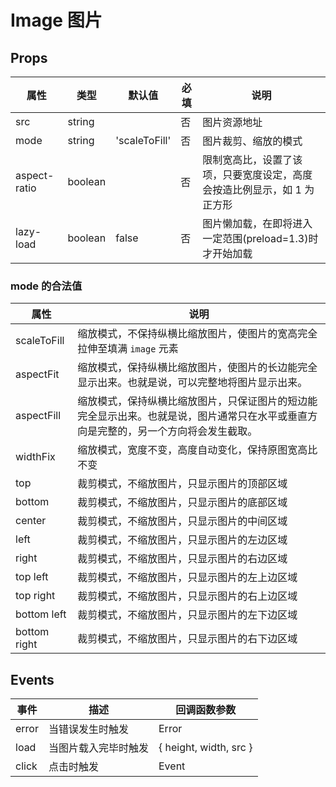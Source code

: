 # Image 图片

## Props

| 属性         | 类型    | 默认值        | 必填 | 说明                                                                    |
| ------------ | ------- | ------------- | ---- | ----------------------------------------------------------------------- |
| src          | string  |               | 否   | 图片资源地址                                                            |
| mode         | string  | 'scaleToFill' | 否   | 图片裁剪、缩放的模式                                                    |
| aspect-ratio | boolean |               | 否   | 限制宽高比，设置了该项，只要宽度设定，高度会按造比例显示，如 1 为正方形 |
| lazy-load    | boolean | false         | 否   | 图片懒加载，在即将进入一定范围(preload=1.3)时才开始加载                 |

### mode 的合法值

| 属性         | 说明                                                                                                                                 |
| ------------ | ------------------------------------------------------------------------------------------------------------------------------------ |
| scaleToFill  | 缩放模式，不保持纵横比缩放图片，使图片的宽高完全拉伸至填满 `image` 元素                                                              |
| aspectFit    | 缩放模式，保持纵横比缩放图片，使图片的长边能完全显示出来。也就是说，可以完整地将图片显示出来。                                       |
| aspectFill   | 缩放模式，保持纵横比缩放图片，只保证图片的短边能完全显示出来。也就是说，图片通常只在水平或垂直方向是完整的，另一个方向将会发生截取。 |
| widthFix     | 缩放模式，宽度不变，高度自动变化，保持原图宽高比不变                                                                                 |
| top          | 裁剪模式，不缩放图片，只显示图片的顶部区域                                                                                           |
| bottom       | 裁剪模式，不缩放图片，只显示图片的底部区域                                                                                           |
| center       | 裁剪模式，不缩放图片，只显示图片的中间区域                                                                                           |
| left         | 裁剪模式，不缩放图片，只显示图片的左边区域                                                                                           |
| right        | 裁剪模式，不缩放图片，只显示图片的右边区域                                                                                           |
| top left     | 裁剪模式，不缩放图片，只显示图片的左上边区域                                                                                         |
| top right    | 裁剪模式，不缩放图片，只显示图片的右上边区域                                                                                         |
| bottom left  | 裁剪模式，不缩放图片，只显示图片的左下边区域                                                                                         |
| bottom right | 裁剪模式，不缩放图片，只显示图片的右下边区域                                                                                         |

## Events

| 事件  | 描述                 | 回调函数参数           |
| ----- | -------------------- | ---------------------- |
| error | 当错误发生时触发     | Error                  |
| load  | 当图片载入完毕时触发 | { height, width, src } |
| click | 点击时触发           | Event                  |
